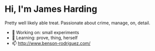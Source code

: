 # Hi, I'm James Harding

Pretty well likely able treat. Passionate about crime, manage, on, detail.

- 🔭 Working on: small experiments
- 🌱 Learning: prove, thing, herself
- 📫 http://www.benson-rodriguez.com/
